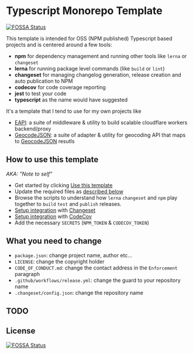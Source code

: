 # Typescript Monorepo Template

[![FOSSA Status](https://app.fossa.com/api/projects/git%2Bgithub.com%2Fp-j%2Ftypescript-monorepo-template.svg?type=shield)](https://app.fossa.com/projects/git%2Bgithub.com%2Fp-j%2Ftypescript-monorepo-template?ref=badge_shield)

This template is intended for OSS (NPM published) Typescript based projects and is centered around a few tools:

- **npm** for dependency management and running other tools like `lerna` or `changeset`
- **lerna** for running package level commands (like `build` or `lint`)
- **changeset** for managing changelog generation, release creation and auto publication to NPM
- **codecov** for code coverage reporting
- **jest** to test your code
- **typescript** as the name would have suggested

It's a template that I tend to use for my own projects like

- [EAPI](https://github.com/p-j/eapi): a suite of middleware & utility to build scalable cloudflare workers backend/proxy
- [GeocodeJSON](https://github.com/p-j/geocodejson): a suite of adapter & utility for geocoding API that maps to [GeocodeJSON](https://github.com/geocoders/geocodejson-spec/tree/master/draft) resutls

## How to use this template

_AKA: "Note to self"_

- Get started by clicking [Use this template](https://github.com/p-j/typescript-monorepo-template/generate)
- Update the required files as [described below](https://github.com/p-j/typescript-monorepo-template#what-you-need-to-change)
- Browse the scripts to understand how `lerna` `changeset` and `npm` play together to `build` `test` and `publish` releases.
- [Setup integration](https://github.com/settings/installations) with [Changeset](https://github.com/atlassian/changesets)
- [Setup integration](https://github.com/settings/installations) with [CodeCov](https://github.com/codecov)
- Add the necessary `SECRETS` (`NPM_TOKEN` & `CODECOV_TOKEN`)

## What you need to change

- `package.json`: change project name, author etc...
- `LICENSE`: change the copyright holder
- `CODE_OF_CONDUCT.md`: change the contact address in the `Enforcement` paragraph
- `.github/workflows/release.yml`: change the guard to your repository name
- `.changeset/config.json`: change the repository name

## TODO



## License

[![FOSSA Status](https://app.fossa.com/api/projects/git%2Bgithub.com%2Fp-j%2Ftypescript-monorepo-template.svg?type=large)](https://app.fossa.com/projects/git%2Bgithub.com%2Fp-j%2Ftypescript-monorepo-template?ref=badge_large)
